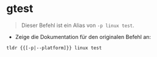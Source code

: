 # gtest

> Dieser Befehl ist ein Alias von `-p linux test`.

- Zeige die Dokumentation für den originalen Befehl an:

`tldr {{[-p|--platform]}} linux test`
